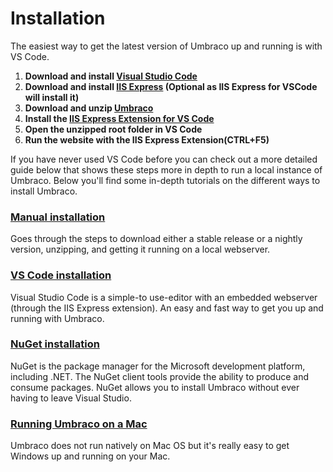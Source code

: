 # Installation

The easiest way to get the latest version of Umbraco up and running is with VS Code.

1. **Download and install [Visual Studio Code](https://code.visualstudio.com/)**
1. **Download and install [IIS Express](https://www.microsoft.com/en-us/download/details.aspx?id=48264) (Optional as IIS Express for VSCode will install it)**
1. **Download and unzip [Umbraco](http://our.umbraco.com/download)**
1. **Install the [IIS Express Extension for VS Code](https://marketplace.visualstudio.com/items?itemName=warren-buckley.iis-express)**
1. **Open the unzipped root folder in VS Code**
1. **Run the website with the IIS Express Extension(CTRL+F5)**

If you have never used VS Code before you can check out a more detailed guide below that shows these steps more in depth to run a local instance of Umbraco.
Below you'll find some in-depth tutorials on the different ways to install Umbraco.

### [Manual installation](install-umbraco-manually.md)
Goes through the steps to download either a stable release or a nightly version, unzipping, and getting it running on a local webserver.

### [VS Code installation](install-umbraco-with-vs-code.md)
Visual Studio Code is a simple-to use-editor with an embedded webserver (through the IIS Express extension). An easy and fast way to get you up and running with Umbraco.

### [NuGet installation](install-umbraco-with-nuget.md)
NuGet is the package manager for the Microsoft development platform, including .NET. The NuGet client tools provide the ability to produce and consume packages. NuGet allows you to install Umbraco without ever having to leave Visual Studio.

### [Running Umbraco on a Mac](running-umbraco-on-a-mac.md)
Umbraco does not run natively on Mac OS but it's really easy to get Windows up and running on your Mac.
